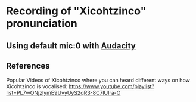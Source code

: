# Recording of "Xicohtzinco" pronunciation

## Using default mic:0 with [Audacity](https://github.com/mxochicale/tools/tree/master/audacity)

## References
Popular Videos of Xicohtzinco where you can heard different ways on how Xicohtzinco
is vocalised: https://www.youtube.com/playlist?list=PL7wONjzIymE9UvyUyS2qR3-8C7lUIra-O
